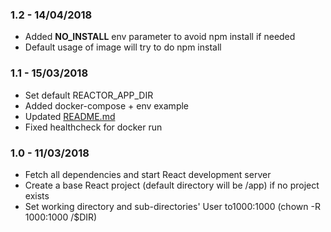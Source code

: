 ### 1.2 - 14/04/2018

- Added __NO_INSTALL__ env parameter to avoid npm install if needed
- Default usage of image will try to do npm install

### 1.1 - 15/03/2018

- Set default REACTOR_APP_DIR
- Added docker-compose + env example
- Updated [README.md](./README.md)
- Fixed healthcheck for docker run

### 1.0 - 11/03/2018

- Fetch all dependencies and start React development server
- Create a base React project (default directory will be /app) if no project exists
- Set working directory and sub-directories' User to1000:1000 (chown -R 1000:1000 /$DIR)
